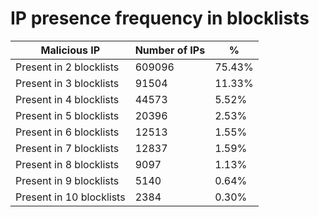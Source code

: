 # IP presence frequency in blocklists
| Malicious IP | Number of IPs | % |
|----|----|----|
| Present in 2 blocklists | 609096 | 75.43% |
| Present in 3 blocklists | 91504 | 11.33% |
| Present in 4 blocklists | 44573 | 5.52% |
| Present in 5 blocklists | 20396 | 2.53% |
| Present in 6 blocklists | 12513 | 1.55% |
| Present in 7 blocklists | 12837 | 1.59% |
| Present in 8 blocklists | 9097 | 1.13% |
| Present in 9 blocklists | 5140 | 0.64% |
| Present in 10 blocklists | 2384 | 0.30% |

